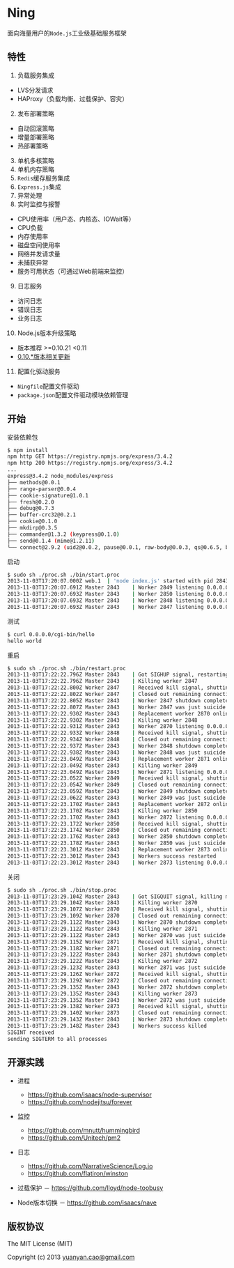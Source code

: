 Ning
====

面向海量用户的`Node.js`工业级基础服务框架

## 特性
1. 负载服务集成
  * LVS分发请求
  * HAProxy（负载均衡、过载保护、容灾）
2. 发布部署策略
  * 自动回滚策略
  * 增量部署策略
  * 热部署策略
3. 单机多核策略
4. 单机内存策略
5. `Redis`缓存服务集成
6. `Express.js`集成
7. 异常处理
8. 实时监控与报警
  * CPU使用率（用户态、内核态、IOWait等）
  * CPU负载
  * 内存使用率
  * 磁盘空间使用率
  * 网络并发请求量
  * 未捕获异常
  * 服务可用状态（可通过Web前端来监控）
9. 日志服务
  * 访问日志
  * 错误日志
  * 业务日志
10. Node.js版本升级策略
  * 版本推荐 >=0.10.21 <0.11
  * [0.10.*版本相关更新](http://www.joyent.com/blog/announcing-the-latest-node-update)
11. 配置化驱动服务
  * `Ningfile`配置文件驱动
  * `package.json`配置文件驱动模块依赖管理

## 开始

安装依赖包
```sh
$ npm install
npm http GET https://registry.npmjs.org/express/3.4.2
npm http 200 https://registry.npmjs.org/express/3.4.2
...
express@3.4.2 node_modules/express
├── methods@0.0.1
├── range-parser@0.0.4
├── cookie-signature@1.0.1
├── fresh@0.2.0
├── debug@0.7.3
├── buffer-crc32@0.2.1
├── cookie@0.1.0
├── mkdirp@0.3.5
├── commander@1.3.2 (keypress@0.1.0)
├── send@0.1.4 (mime@1.2.11)
└── connect@2.9.2 (uid2@0.0.2, pause@0.0.1, raw-body@0.0.3, qs@0.6.5, bytes@0.2.0, negotiator@0.2.8, multiparty@2.2.0)
```

启动
```sh
$ sudo sh ./proc.sh ./bin/start.proc
2013-11-03T17:20:07.000Z web.1  | 'node index.js' started with pid 2843
2013-11-03T17:20:07.691Z Master 2843    | Worker 2849 listening 0.0.0.0:80
2013-11-03T17:20:07.693Z Master 2843    | Worker 2850 listening 0.0.0.0:80
2013-11-03T17:20:07.693Z Master 2843    | Worker 2848 listening 0.0.0.0:80
2013-11-03T17:20:07.693Z Master 2843    | Worker 2847 listening 0.0.0.0:80
```

测试
```sh
$ curl 0.0.0.0/cgi-bin/hello
hello world
```
重启
```sh
$ sudo sh ./proc.sh ./bin/restart.proc
2013-11-03T17:22:22.796Z Master 2843    | Got SIGHUP signal, restarting workers
2013-11-03T17:22:22.796Z Master 2843    | Killing worker 2847
2013-11-03T17:22:22.800Z Worker 2847    | Received kill signal, shutting down gracefully
2013-11-03T17:22:22.802Z Worker 2847    | Closed out remaining connections
2013-11-03T17:22:22.805Z Master 2843    | Worker 2847 shutdown complete
2013-11-03T17:22:22.807Z Master 2843    | Worker 2847 was just suicide
2013-11-03T17:22:22.930Z Master 2843    | Replacement worker 2870 online
2013-11-03T17:22:22.930Z Master 2843    | Killing worker 2848
2013-11-03T17:22:22.931Z Master 2843    | Worker 2870 listening 0.0.0.0:80
2013-11-03T17:22:22.933Z Worker 2848    | Received kill signal, shutting down gracefully
2013-11-03T17:22:22.934Z Worker 2848    | Closed out remaining connections
2013-11-03T17:22:22.937Z Master 2843    | Worker 2848 shutdown complete
2013-11-03T17:22:22.938Z Master 2843    | Worker 2848 was just suicide
2013-11-03T17:22:23.049Z Master 2843    | Replacement worker 2871 online
2013-11-03T17:22:23.049Z Master 2843    | Killing worker 2849
2013-11-03T17:22:23.049Z Master 2843    | Worker 2871 listening 0.0.0.0:80
2013-11-03T17:22:23.052Z Worker 2849    | Received kill signal, shutting down gracefully
2013-11-03T17:22:23.054Z Worker 2849    | Closed out remaining connections
2013-11-03T17:22:23.059Z Master 2843    | Worker 2849 shutdown complete
2013-11-03T17:22:23.062Z Master 2843    | Worker 2849 was just suicide
2013-11-03T17:22:23.170Z Master 2843    | Replacement worker 2872 online
2013-11-03T17:22:23.170Z Master 2843    | Killing worker 2850
2013-11-03T17:22:23.170Z Master 2843    | Worker 2872 listening 0.0.0.0:80
2013-11-03T17:22:23.172Z Worker 2850    | Received kill signal, shutting down gracefully
2013-11-03T17:22:23.174Z Worker 2850    | Closed out remaining connections
2013-11-03T17:22:23.176Z Master 2843    | Worker 2850 shutdown complete
2013-11-03T17:22:23.178Z Master 2843    | Worker 2850 was just suicide
2013-11-03T17:22:23.301Z Master 2843    | Replacement worker 2873 online
2013-11-03T17:22:23.301Z Master 2843    | Workers success restarted
2013-11-03T17:22:23.301Z Master 2843    | Worker 2873 listening 0.0.0.0:80
```

关闭
```sh
$ sudo sh ./proc.sh ./bin/stop.proc
2013-11-03T17:23:29.104Z Master 2843    | Got SIGQUIT signal, killing master and workers
2013-11-03T17:23:29.104Z Master 2843    | Killing worker 2870
2013-11-03T17:23:29.107Z Worker 2870    | Received kill signal, shutting down gracefully
2013-11-03T17:23:29.109Z Worker 2870    | Closed out remaining connections
2013-11-03T17:23:29.112Z Master 2843    | Worker 2870 shutdown complete
2013-11-03T17:23:29.112Z Master 2843    | Killing worker 2871
2013-11-03T17:23:29.112Z Master 2843    | Worker 2870 was just suicide
2013-11-03T17:23:29.115Z Worker 2871    | Received kill signal, shutting down gracefully
2013-11-03T17:23:29.118Z Worker 2871    | Closed out remaining connections
2013-11-03T17:23:29.122Z Master 2843    | Worker 2871 shutdown complete
2013-11-03T17:23:29.122Z Master 2843    | Killing worker 2872
2013-11-03T17:23:29.123Z Master 2843    | Worker 2871 was just suicide
2013-11-03T17:23:29.126Z Worker 2872    | Received kill signal, shutting down gracefully
2013-11-03T17:23:29.129Z Worker 2872    | Closed out remaining connections
2013-11-03T17:23:29.135Z Master 2843    | Worker 2872 shutdown complete
2013-11-03T17:23:29.135Z Master 2843    | Killing worker 2873
2013-11-03T17:23:29.135Z Master 2843    | Worker 2872 was just suicide
2013-11-03T17:23:29.138Z Worker 2873    | Received kill signal, shutting down gracefully
2013-11-03T17:23:29.140Z Worker 2873    | Closed out remaining connections
2013-11-03T17:23:29.143Z Master 2843    | Worker 2873 shutdown complete
2013-11-03T17:23:29.148Z Master 2843    | Workers success killed
SIGINT received
sending SIGTERM to all processes
```

## 开源实践
 * 进程
    * https://github.com/isaacs/node-supervisor
    * https://github.com/nodejitsu/forever

 * 监控
    * https://github.com/mnutt/hummingbird
    * https://github.com/Unitech/pm2

 * 日志
    * https://github.com/NarrativeScience/Log.io
    * https://github.com/flatiron/winston

 * 过载保护 － https://github.com/lloyd/node-toobusy
 * Node版本切换 － https://github.com/isaacs/nave

## 版权协议

The MIT License (MIT)

Copyright (c) 2013 yuanyan.cao@gmail.com
